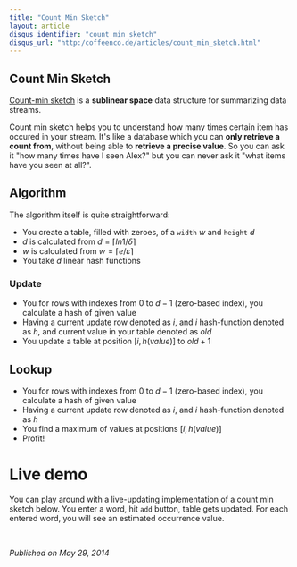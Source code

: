 ```yaml
---
title: "Count Min Sketch"
layout: article
disqus_identifier: "count_min_sketch"
disqus_url: "http:/coffeenco.de/articles/count_min_sketch.html"
---
```


## Count Min Sketch

[Count-min sketch](http://dimacs.rutgers.edu/~graham/pubs/papers/cm-full.pdf) is a __sublinear space__
data structure for summarizing data streams.

Count min sketch helps you to understand how many times certain item has occured in your stream. 
It's like a database which you can __only retrieve a count from__, without being able to __retrieve
a precise value__. So you can ask it "how many times have I seen Alex?" but you can never ask it
"what items have you seen at all?".

## Algorithm 

The algorithm itself is quite straightforward: 

  * You create a table, filled with zeroes, of a `width` $w$ and `height` $d$
  * $d$ is calculated from $d = ⌈ln 1/δ ⌉$
  * $w$ is calculated from $w = ⌈e/ε⌉$
  * You take $d$ linear hash functions 
  
### Update

  * You for rows with indexes from 0 to $d-1$ (zero-based index), you calculate a hash of given value
  * Having a current update row denoted as $i$, and $i$ hash-function denoted as $h$, and current value
    in your table denoted as $old$
  * You update a table at position $[i, h(value)]$ to $old + 1$
  
## Lookup

  * You for rows with indexes from 0 to $d-1$ (zero-based index), you calculate a hash of given value
  * Having a current update row denoted as $i$, and $i$ hash-function denoted as $h$
  * You find a maximum of values at positions $[i, h(value)]$ 
  * Profit!

# Live demo

You can play around with a live-updating implementation of a count min sketch below.
You enter a word, hit `add` button, table gets updated. For each entered word, you 
will see an estimated occurrence value.

<div id="app">&nbsp;</div>

<script src="/assets/javascripts/count_min_sketch/vendor/react-with-addons.js"></script>
<script src="/assets/javascripts/count_min_sketch/cljs/goog/base.js"></script>
<script src="/assets/javascripts/count_min_sketch/cljs/main.js"></script>
<script type="text/javascript">goog.require("envision.cmsketch");</script>


<script type="text/javascript" src="https://c328740.ssl.cf1.rackcdn.com/mathjax/latest/MathJax.js?config=TeX-AMS-MML_HTMLorMML">
</script>

<script type="text/x-mathjax-config">
  MathJax.Hub.Config({tex2jax: {inlineMath: [['$','$'], ['\\(','\\)']]}});
</script>

<i>Published on May 29, 2014</i>

